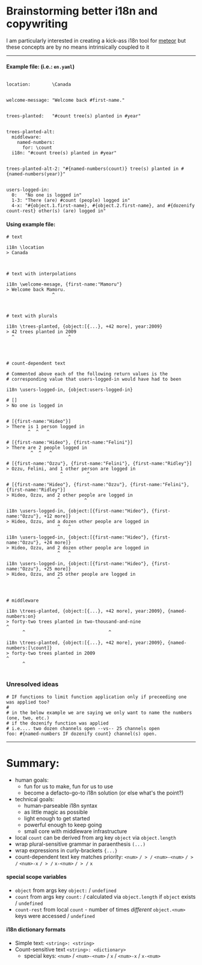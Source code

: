 



# Brainstorming better i18n and copywriting

I am particularly interested in creating a kick-ass i18n tool for [meteor](http://meteor.com) but these concepts are by no means intrinsically coupled to it

----------------------------

#### Example file: (i.e.: `en.yaml`)

```livescript

location:        \Canada


welcome-message: "Welcome back #first-name."


trees-planted:   "#count tree(s) planted in #year"


trees-planted-alt:
  middleware:
    named-numbers:
      for: \count
  i18n: "#count tree(s) planted in #year"


trees-planted-alt-2: "#{named-numbers(count)} tree(s) planted in #{named-numbers(year)}"


users-logged-in:
  0:   "No one is logged in"
  1-3: "There (are) #count (people) logged in"
  4-x: "#{object.1.first-name}, #{object.2.first-name}, and #{dozenify count-rest} other(s) (are) logged in"
```



#### Using example file:
```
# text

i18n \location
> Canada



# text with interpolations

i18n \welcome-mesage, {first-name:"Mamoru"}
> Welcome back Mamoru.
                 ^



# text with plurals

i18n \trees-planted, {object:[{...}, +42 more], year:2009}
> 42 trees planted in 2009
  ^                    ^




# count-dependent text

# Commented above each of the following return values is the
# corresponding value that users-logged-in would have had to been

i18n \users-logged-in, {object:users-logged-in}

# []
> No one is logged in


# [{first-name:"Hideo"}]
> There is 1 person logged in
        ^  ^   ^

# [{first-name:"Hideo"}, {first-name:"Felini"}]
> There are 2 people logged in
         ^  ^   ^

# [{first-name:"Ozzu"}, {first-name:"Felini"}, {first-name:"Ridley"}]
> Ozzu, Felini, and 1 other person are logged in
                    ^         ^

# [{first-name:"Hideo"}, {first-name:"Ozzu"}, {first-name:"Felini"}, {first-name:"Ridley"}]
> Hideo, Ozzu, and 2 other people are logged in
                   ^         ^

i18n \users-logged-in, {object:[{first-name:"Hideo"}, {first-name:"Ozzu"}, +12 more]}
> Hideo, Ozzu, and a dozen other people are logged in
                   ^   ^

i18n \users-logged-in, {object:[{first-name:"Hideo"}, {first-name:"Ozzu"}, +24 more]}
> Hideo, Ozzu, and 2 dozen other people are logged in
                   ^   ^

i18n \users-logged-in, {object:[{first-name:"Hideo"}, {first-name:"Ozzu"}, +25 more]}
> Hideo, Ozzu, and 25 other people are logged in
                   ^



# middleware

i18n \trees-planted, {object:[{...}, +42 more], year:2009}, {named-numbers:on}
> forty-two trees planted in two-thousand-and-nine                         ^
      ^                               ^

i18n \trees-planted, {object:[{...}, +42 more], year:2009}, {named-numbers:[\count]}
> forty-two trees planted in 2009                                              ^
      ^


```

### Unresolved ideas
```
# IF functions to limit function application only if preceeding one was applied too?
#
# in the below example we are saying we only want to name the numbers (one, two, etc.)
# if the dozenify function was applied
# i.e.... two dozen channels open --vs-- 25 channels open
foo: #{named-numbers IF dozenify count} channel(s) open.
```


----------------------------
# Summary:

- human goals:
  * fun for us to make, fun for us to use
  * become a defacto-go-to i18n solution (or else what's the point?)
- technical goals:
  * human-parseable i18n syntax
  * as little magic as possible
  * light enough to get started
  * powerful enough to keep going
  * small core with middleware infrastructure
- local `count` can be derived from arg key `object` via `object.length`
- wrap plural-sensitive grammar in paraenthesis `(...)`
- wrap expressions in curly-brackets `{...}`
- count-dependent text key matches priority: `<num>`   `/ > /`   `<num>-<num>` `/ > /` `<num>-x` `/ > /` `x-<num>` `/ > /` `x`


#### special scope variables
* `object`     from args key `object:` / `undefined`
* `count`      from args key `count:` / calculated via `object.length` if `object` exists / `undefined`
* `count-rest` from local `count` - number of times *different* `object.<num>` keys were accessed / `undefined`

#### i18n dictionary formats
* Simple text: `<string>: <string>`
* Count-sensitive text `<string>: <dictionary>`
  * special keys: `<num>` / `<num>-<num>` / `x` / `<num>-x` / `x-<num>`
